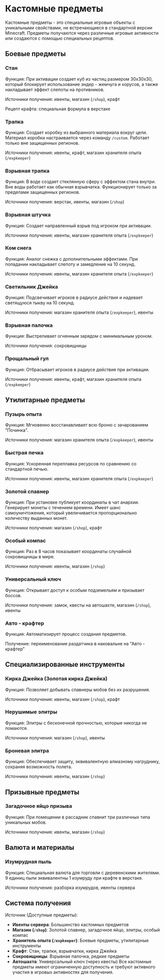 # Кастомные предметы

Кастомные предметы - это специальные игровые объекты с уникальными свойствами, не встречающиеся в стандартной версии Minecraft. Предметы получаются через различные игровые активности или создаются с помощью специальных рецептов.

## Боевые предметы

### Стан
Функция: При активации создает куб из частиц размером 30x30x30, который блокирует использование эндер - жемчуга и хорусов, а также накладывает эффект слепоты на противников.

Источники получения: ивенты, магазин (`/shop`), крафт

Рецепт крафта: специальная формула в верстаке

### Трапка
Функция: Создает коробку из выбранного материала вокруг цели. Материал коробки настраивается через команду `/custom`. Работает только вне защищенных регионов.

Источники получения: ивенты, крафт, магазин хранителя опыта (`/expkeeper`)

### Взрывная трапка
Функция: В воде создает стеклянную сферу с эффектом стана внутри. Вне воды работает как обычная взрывчатка. Функционирует только за пределами защищенных регионов.

Источники получения: верстак, ивенты, магазин (`/shop`)

### Взрывная штучка
Функция: Создает направленный взрыв под игроком при активации.

Источники получения: ивенты, магазин хранителя опыта (`/expkeeper`)

### Ком снега
Функция: Аналог снежка с дополнительными эффектами. При попадании накладывает слепоту и замедление на 10 секунд.

Источники получения: ивенты, магазин хранителя опыта (`/expkeeper`)

### Светильник Джейка
Функция: Подсвечивает игроков в радиусе действия и надевает светящуюся тыкву на 10 секунд.

Источники получения: магазин хранителя опыта (`/expkeeper`), ивенты

### Взрывная палочка
Функция: Выстреливает огненным зарядом с минимальным уроном.

Источники получения: сокровищницы

### Прощальный гул
Функция: Отбрасывает игроков в радиусе действия при активации.

Источники получения: ивенты, крафт, магазин хранителя опыта (`/expkeeper`)

## Утилитарные предметы

### Пузырь опыта
Функция: Мгновенно восстанавливает всю броню с зачарованием "Починка".

Источники получения: магазин хранителя опыта (`/expkeeper`), ивенты

### Быстрая печка
Функция: Ускоренная переплавка ресурсов по сравнению со стандартной печью.

Источники получения: ивенты, магазин хранителя опыта (`/expkeeper`)

### Золотой спавнер
Функция: При установке публикует координаты в чат анархии. Генерирует монеты с течением времени. Имеет шанс самоуничтожения, который увеличивается пропорционально количеству выданных монет.

Источники получения: магазин (`/shop`), крафт

### Особый компас
Функция: Раз в 8 часов показывает координаты случайной сокровищницы в мире.

Источники получения: ивенты, магазин (`/shop`)

### Универсальный ключ
Функция: Открывает доступ к особым подземельям и призывает боссов.

Источники получения: замок, квесты на автошахте, магазин (`/shop`), ивенты

### Авто - крафтер
Функция: Автоматизирует процесс создания предметов.

Получение: переименование раздатчика в наковальне на "Авто - крафтер"

## Специализированные инструменты

### Кирка Джейка (Золотая кирка Джейка)
Функция: Позволяет добывать спавнеры мобов без их разрушения.

Источники получения: ивенты, магазин (`/shop`), крафт

### Нерушимые элитры
Функция: Элитры с бесконечной прочностью, которые никогда не ломаются.

Источники получения: магазин (`/shop`), ивенты

### Броневая элитра
Функция: Обеспечивает защиту, эквивалентную алмазному нагруднику, сохраняя возможность полета.

Источники получения: ивенты, магазин (`/shop`)

## Призывные предметы

### Загадочное яйцо призыва
Функция: При помещении в рассадник спавнит три различных типа уникальных мобов.

Источники получения: ивенты, магазин (`/shop`)

## Валюта и материалы

### Изумрудная пыль
Функция: Специальная валюта для торговли с деревенскими жителями. 9 единиц пыли эквивалентны 1 изумруду при крафте в верстаке.

Источники получения: разборка изумрудов, ивенты сервера

## Система получения

Источник (Доступные предметы):
- **Ивенты сервера**: Большинство кастомных предметов
- **Магазин (`/shop`)**: Золотой спавнер, загадочное яйцо, элитры, особый компас
- **Хранитель опыта (`/expkeeper`)**: Боевые предметы, утилитарные инструменты
- **Крафт**: Стан, трапки, взрывчатки, кирка Джейка
- **Сокровищницы**: Взрывная палочка, редкие предметы
- **Автошахта**: Универсальный ключ (через квесты)
Все кастомные предметы имеют ограниченную доступность и требуют активного участия в игровых активностях для получения.